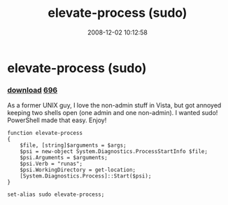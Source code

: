 ﻿---
pid:            695
parent:         0
children:       696
poster:         Peter Provost
title:          elevate-process (sudo)
date:           2008-12-02 10:12:58
description:    As a former UNIX guy, I love the non-admin stuff in Vista, but got annoyed keeping two shells open (one admin and one non-admin). I wanted sudo! PowerShell made that easy. Enjoy!
format:         posh
---

# elevate-process (sudo)

### [download](695.ps1)  [696](696.md)

As a former UNIX guy, I love the non-admin stuff in Vista, but got annoyed keeping two shells open (one admin and one non-admin). I wanted sudo! PowerShell made that easy. Enjoy!

```posh
function elevate-process
{
	$file, [string]$arguments = $args;
	$psi = new-object System.Diagnostics.ProcessStartInfo $file;
	$psi.Arguments = $arguments;
	$psi.Verb = "runas";
	$psi.WorkingDirectory = get-location;
	[System.Diagnostics.Process]::Start($psi);
}

set-alias sudo elevate-process;

```
